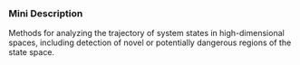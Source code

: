 ### Mini Description

Methods for analyzing the trajectory of system states in high-dimensional spaces, including detection of novel or potentially dangerous regions of the state space.
